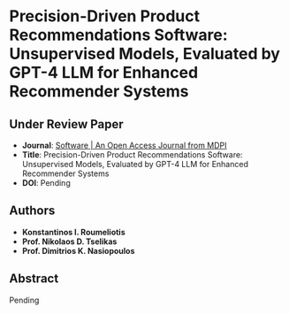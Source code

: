 # Precision-Driven Product Recommendations Software: Unsupervised Models, Evaluated by GPT-4 LLM for Enhanced Recommender Systems

## Under Review Paper
* **Journal**: [Software | An Open Access Journal from MDPI](https://www.mdpi.com/journal/software)
* **Title**: Precision-Driven Product Recommendations Software: Unsupervised Models, Evaluated by GPT-4 LLM for Enhanced Recommender Systems
* **DOI**: Pending

## Authors
* **Konstantinos I. Roumeliotis**
* **Prof. Nikolaos D. Tselikas**
* **Prof. Dimitrios K. Nasiopoulos**

## Abstract
Pending
